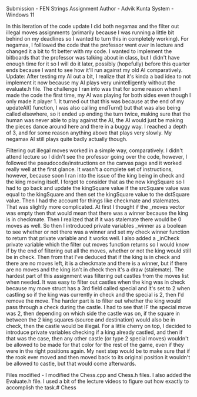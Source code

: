Submission - FEN Strings Assignment
Author - Advik Kunta
System - Windows 11

In this iteration of the code update I did both negamax and the filter out illegal moves assignments (primarily because I was running a little bit behind on my deadlines so I wanted to turn this in completely working). For negamax, I folllowed the code that the professor went over in lecture and changed it a bit to fit better with my code. I wanted to implement the bitboards that the professor was talking about in class, but I didn't have enough time for it so I will do it later, possibly (hopefully) before this quarter ends because I want to see how it'll run against my old AI comparatively. Update: After testing my AI out a bit, I realize that it's kinda a bad idea to not implement it now because my AI plays very unintelligently without the evaluate.h file. The challenge I ran into was that for some reason when I made the code the first time, my AI was playing for both sides even though I only made it player 1. It turned out that this was because at the end of my updateAI() function, I was also calling endTurn() but that was also being called elsewhere, so it ended up ending the turn twice, making sure that the human was never able to play against the AI, the AI would just be making the pieces dance around here and there in a buggy way. I reached a depth of 3, and for some reason anything above that plays very slowly. My negamax AI still plays quite badly actually though.

Filtering out illegal moves worked in a simple way, comparatively. I didn't attend lecture so I didn't see the professor going over the code, however, I followed the pseudocode/instructions on the canvas page and it worked really well at the first glance. It wasn't a complete set of instructions, however, because soon I ran into the issue of the king being in check and the king moving itself. I forgot to consider that as the new kingSquare so I had to go back and update the kingSquare value if the srcSquare value was equal to the kingSquare and then set the kingSquare value to the dstSquare value. Then I had the account for things like checkmate and stalemates. That was slightly more complicated. At first I thought if the _moves vector was empty then that would mean that there was a winner because the king is in checkmate. Then I realized that if it was stalemate there would be 0 moves as well. So then I introduced private variables _winner as a boolean to see whether or not there was a winner and set my check winner function to return that private variable and it works well. I also added a _inCheck private variable which the filter out moves function returns so I would know if by the end of filtering out all the moves, whether or not the king would still be in check. Then from that I've deduced that if the king is in check and there are no moves left, it is a checkmate and there is a winner, but if there are no moves and the king isn't in check then it's a draw (stalemate). The hardest part of this assignment was filtering out castles from the moves list when needed. It was easy to filter out castles when the king was in check because my move struct has a 3rd field called special and it's set to 2 when castling so if the king was currently in check and the special is 2, then I'd remove the move. The harder part is to filter out whether the king would pass through a check during the castle. I had to see that IF the special move was 2, then depending on which side the castle was on, if the square in between the 2 king squares (source and destination) would also be in check, then the castle would be illegal. For a little cherry on top, I decided to introduce private variables checking if a king already castled, and then if that was the case, then any other castle (or type 2 special moves) wouldn't be allowed to be made for that color for the rest of the game, even if they were in the right positions again. My next step would be to make sure that if the rook ever moved and then moved back to its original position it wouldn't be allowed to castle, but that would come afterwards.

Files modified - I modified the Chess.cpp and Chess.h files. I also added the Evaluate.h file. I used a bit of the lecture videos to figure out how exactly to accomplish the task.#   C h e s s  
 
